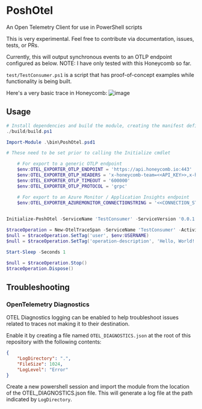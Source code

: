 # PoshOtel

An Open Telemetry Client for use in PowerShell scripts

This is very experimental. Feel free to contribute via documentation, issues, tests, or PRs.

Currently, this will output synchronous events to an OTLP endpoint configured as below. NOTE: I have only tested with this Honeycomb so far.

`test/TestConsumer.ps1` is a script that has proof-of-concept examples while functionality is being built.

Here's a very basic trace in Honeycomb:
![image](https://user-images.githubusercontent.com/2453236/153727442-77d02af4-8d79-47b4-8488-b19af90dd1b1.png)


## Usage

```powershell
# Install dependencies and build the module, creating the manifest definition file
./build/build.ps1

Import-Module .\bin\PoshOtel.psd1

# These need to be set prior to calling the Initialize cmdlet

    # For export to a generic OTLP endpoint
    $env:OTEL_EXPORTER_OTLP_ENDPOINT = 'https://api.honeycomb.io:443'
    $env:OTEL_EXPORTER_OTLP_HEADERS = 'x-honeycomb-team=<<API_KEY>>,x-honeycomb-dataset=<<DATASET>>'
    $env:OTEL_EXPORTER_OTLP_TIMEOUT = '600000'
    $env:OTEL_EXPORTER_OTLP_PROTOCOL = 'grpc'

    # For export to an Azure Monitor / Application Insights endpoint
    $env:OTEL_EXPORTER_AZUREMONITOR_CONNECTIONSTRING = '<<CONNECTION_STRING>>'
    

Initialize-PoshOtel -ServiceName 'TestConsumer' -ServiceVersion '0.0.1'

$traceOperation = New-OtelTraceSpan -ServiceName 'TestConsumer' -ActivityName 'hello-world' -RootSpan
$null = $traceOperation.SetTag('user', $env:USERNAME)
$null = $traceOperation.SetTag('operation-description', 'Hello, World!')

Start-Sleep -Seconds 1

$null = $traceOperation.Stop()
$traceOperation.Dispose()

```

## Troubleshooting

### OpenTelemetry Diagnostics

OTEL Diagnostics logging can be enabled to help troubleshoot issues related to traces not making it to their destination.

Enable it by creating a file named `OTEL_DIAGNOSTICS.json` at the root of this repository with the following contents:

```json
{
    "LogDirectory": ".",
    "FileSize": 1024,
    "LogLevel": "Error"
}
```

Create a new powershell session and import the module from the location of the OTEL_DIAGNOSTICS.json file. This will generate a log file at the path indicated by `LogDirectory`.
